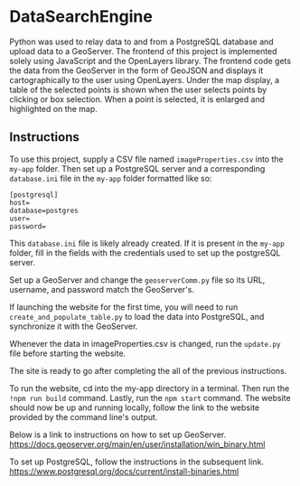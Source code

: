 # DataSearchEngine

Python was used to relay data to and from a PostgreSQL database and upload data to a GeoServer. 
The frontend of this project is implemented solely using JavaScript and the OpenLayers library.
The frontend code gets the data from the GeoServer in the form of GeoJSON and displays it cartographically to the user using OpenLayers.
Under the map display, a table of the selected points is shown when the user selects points by clicking or box selection.
When a point is selected, it is enlarged and highlighted on the map.

## Instructions

To use this project, supply a CSV file named `imageProperties.csv` into the `my-app` folder. Then set up a PostgreSQL server and a corresponding `database.ini` file in the `my-app` folder formatted like so:
```
[postgresql]
host=
database=postgres
user=
password=
```
This `database.ini` file is likely already created. If it is present in the `my-app` folder, fill in the fields with the credentials used to set up the postgreSQL server.

Set up a GeoServer and change the `geoserverComm.py` file so its URL, username, and password match the GeoServer's.

If launching the website for the first time, you will need to run `create_and_populate_table.py` to load the data into PostgreSQL, and synchronize it with the GeoServer.

Whenever the data in imageProperties.csv is changed, run the `update.py` file before starting the website.

The site is ready to go after completing the all of the previous instructions.

To run the website, cd into the my-app directory in a terminal. Then run the `!npm run build` command. Lastly, run the `npm start` command. The website should now be up and running locally, follow the link to the website provided by the command line's output.

Below is a link to instructions on how to set up GeoServer.
https://docs.geoserver.org/main/en/user/installation/win_binary.html

To set up PostgreSQL, follow the instructions in the subsequent link.
https://www.postgresql.org/docs/current/install-binaries.html
